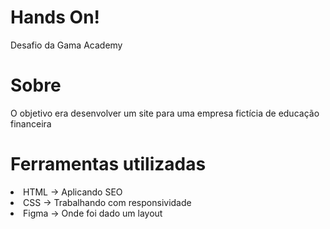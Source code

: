 # Hands On!

Desafio da Gama Academy

# Sobre

O objetivo era desenvolver um site para uma empresa fictícia de educação financeira

# Ferramentas utilizadas

 <li> HTML -> Aplicando SEO
 <li> CSS -> Trabalhando com responsividade
 <li> Figma -> Onde foi dado um layout
